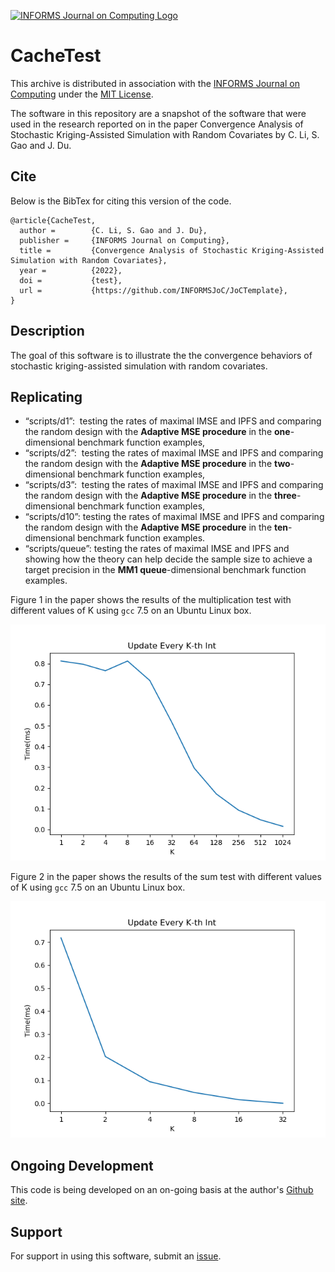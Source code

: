 [![INFORMS Journal on Computing Logo](https://INFORMSJoC.github.io/logos/INFORMS_Journal_on_Computing_Header.jpg)](https://pubsonline.informs.org/journal/ijoc)

# CacheTest

This archive is distributed in association with the [INFORMS Journal on
Computing](https://pubsonline.informs.org/journal/ijoc) under the [MIT License](LICENSE).

The software in this repository are a snapshot of the software
that were used in the research reported on in the paper 
Convergence Analysis of Stochastic Kriging-Assisted Simulation with Random Covariates by C. Li, S. Gao and J. Du. 

## Cite

Below is the BibTex for citing this version of the code.

```
@article{CacheTest,
  author =        {C. Li, S. Gao and J. Du},
  publisher =     {INFORMS Journal on Computing},
  title =         {Convergence Analysis of Stochastic Kriging-Assisted Simulation with Random Covariates},
  year =          {2022},
  doi =           {test},
  url =           {https://github.com/INFORMSJoC/JoCTemplate},
}  
```

## Description

The goal of this software is to illustrate the the convergence behaviors of stochastic kriging-assisted simulation with random covariates.

## Replicating

*   “scripts/d1”:  testing the rates of maximal IMSE and IPFS and comparing the random design with the **Adaptive MSE procedure** in the **one**\-dimensional benchmark function examples,
*   “scripts/d2”:  testing the rates of maximal IMSE and IPFS and comparing the random design with the **Adaptive MSE procedure** in the **two**\-dimensional benchmark function examples,
*   “scripts/d3”:  testing the rates of maximal IMSE and IPFS and comparing the random design with the **Adaptive MSE procedure** in the **three**\-dimensional benchmark function examples,
*   “scripts/d10”: testing the rates of maximal IMSE and IPFS and comparing the random design with the **Adaptive MSE procedure** in the **ten**\-dimensional benchmark function examples.
*   “scripts/queue”: testing the rates of maximal IMSE and IPFS and showing how the theory can help decide the sample size to achieve a target precision in the **MM1 queue**\-dimensional benchmark function examples.

Figure 1 in the paper shows the results of the multiplication test with different
values of K using `gcc` 7.5 on an Ubuntu Linux box.

![Figure 1](results/mult-test.png)

Figure 2 in the paper shows the results of the sum test with different
values of K using `gcc` 7.5 on an Ubuntu Linux box.

![Figure 1](results/sum-test.png)


## Ongoing Development

This code is being developed on an on-going basis at the author's
[Github site](https://github.com/tkralphs/JoCTemplate).

## Support

For support in using this software, submit an
[issue](https://github.com/tkralphs/JoCTemplate/issues/new).

